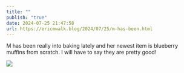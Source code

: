 ```yaml
---
title: ""
publish: "true"
date: 2024-07-25 21:47:58
url: https://ericmwalk.blog/2024/07/25/m-has-been.html
---
```


M has been really into baking lately and her newest item is blueberry muffins from scratch. I will have to say they are pretty good!

![](https://ericmwalk.blog/uploads/2024/media.jpg)